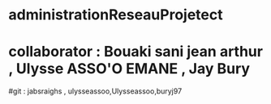 # administrationReseauProjetect
# collaborator : Bouaki sani jean arthur , Ulysse ASSO'O EMANE , Jay Bury
#git : jabsraighs , ulysseassoo,Ulysseassoo,buryj97
